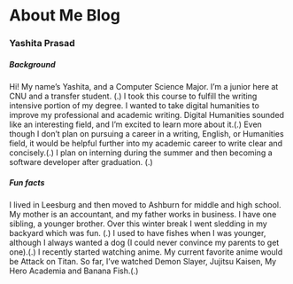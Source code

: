 # About Me Blog 
### Yashita Prasad
##### Background 
Hi! My name’s Yashita, and a Computer Science Major. I’m a junior here at CNU and a transfer student. (.)
I took this course to fulfill the writing intensive portion of my degree. I wanted to take digital humanities to improve my professional and academic writing. Digital Humanities sounded like an interesting field, and I’m excited to learn more about it.(.)
Even though I don’t plan on pursuing a career in a writing, English, or Humanities field, it would be helpful further into my academic career to write clear and concisely.(.)
I plan on interning during the summer and then becoming a software developer after graduation. (.)
##### Fun facts
I lived in Leesburg and then moved to Ashburn for middle and high school. My mother is an accountant, and my father works in business. I have one sibling, a younger brother. Over this winter break I went sledding in my backyard which was fun. (.)
I used to have fishes when I was younger, although I always wanted a dog (I could never convince my parents to get one).(.)
I recently started watching anime. My current favorite anime would be Attack on Titan. So far, I’ve watched Demon Slayer, Jujitsu Kaisen, My Hero Academia and Banana Fish.(.)
